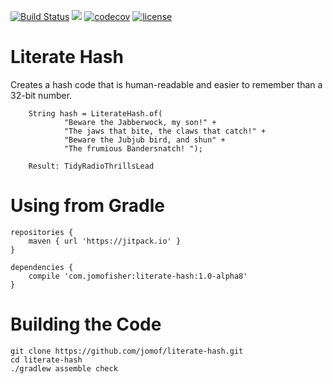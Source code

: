 [![Build Status](https://travis-ci.org/jomof/literate-hash.svg?branch=master)](https://travis-ci.org/jomof/literate-hash)
[![](https://jitpack.io/v/com.jomofisher/literate-hash.svg)](https://jitpack.io/#com.jomofisher/literate-hash)
[![codecov](https://codecov.io/gh/jomof/literate-hash/branch/master/graph/badge.svg)](https://codecov.io/gh/jomof/literate-hash)
[![license](https://img.shields.io/github/license/jomof/literate-hash.svg)](https://github.com/jomof/literate-hash/blob/master/LICENSE.txt)

# Literate Hash
Creates a hash code that is human-readable and easier to remember than a 32-bit number.

        String hash = LiterateHash.of(
                "Beware the Jabberwock, my son!" +
                "The jaws that bite, the claws that catch!" +
                "Beware the Jubjub bird, and shun" +
                "The frumious Bandersnatch! ");
                
        Result: TidyRadioThrillsLead

# Using from Gradle

    repositories {
        maven { url 'https://jitpack.io' }
    }
    
    dependencies {
        compile 'com.jomofisher:literate-hash:1.0-alpha8'
    }

# Building the Code

    git clone https://github.com/jomof/literate-hash.git
    cd literate-hash
    ./gradlew assemble check
